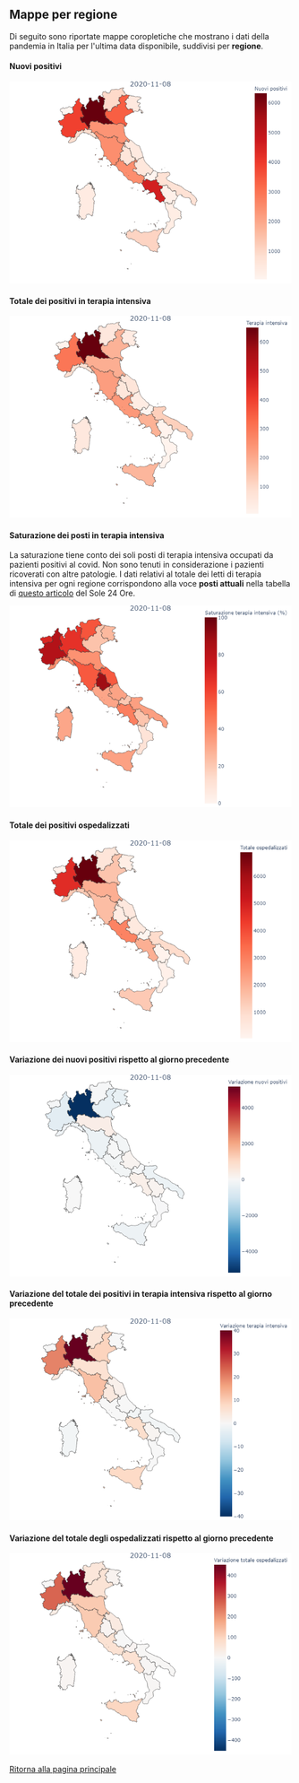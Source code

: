 ## Mappe per regione

Di seguito sono riportate mappe coropletiche che mostrano i dati della pandemia in Italia per l'ultima data disponibile, suddivisi per **regione**.

#### Nuovi positivi
![Nuovi positivi](/data/imgs/mappe/regioni/nuovi_positivi.png)

#### Totale dei positivi in terapia intensiva
![Terapia intensiva](/data/imgs/mappe/regioni/terapia_intensiva.png)

#### Saturazione dei posti in terapia intensiva
La saturazione tiene conto dei soli posti di terapia intensiva occupati da pazienti positivi al covid. Non sono tenuti in considerazione i pazienti ricoverati con altre patologie. I dati relativi al totale dei letti di terapia intensiva per ogni regione corrispondono alla voce **posti attuali** nella tabella di [questo articolo](https://www.ilsole24ore.com/art/coronavirus-terapie-intensive-aumento-quali-regioni-sono-pronte-la-seconda-ondata-ADNUkdv) del Sole 24 Ore.

![Saturazione terapia intensiva](/data/imgs/mappe/regioni/saturazione_terapia_intensiva.png)

#### Totale dei positivi ospedalizzati
![Totale ospedalizzati](/data/imgs/mappe/regioni/totale_ospedalizzati.png)

#### Variazione dei nuovi positivi rispetto al giorno precedente
![Variazione nuovi positivi](/data/imgs/mappe/regioni/variazione_nuovi_positivi.png)

#### Variazione del totale dei positivi in terapia intensiva rispetto al giorno precedente
![Variazione terapia intensiva](/data/imgs/mappe/regioni/variazione_terapia_intensiva.png)

#### Variazione del totale degli ospedalizzati rispetto al giorno precedente
![Variazione totale ospedalizzati](/data/imgs/mappe/regioni/variazione_totale_ospedalizzati.png)

[Ritorna alla pagina principale](https://github.com/antoniograsso21/covid19#andamento-regionale)